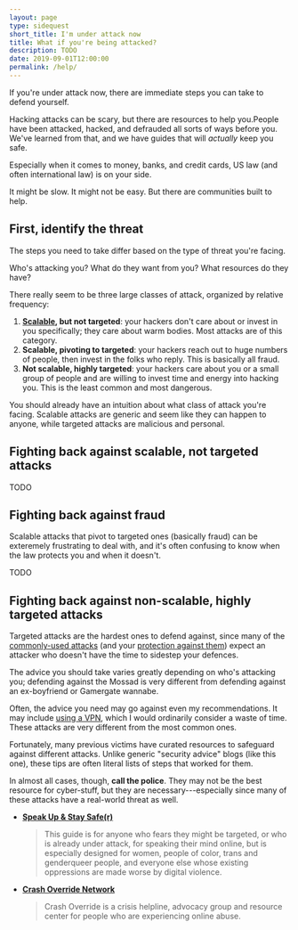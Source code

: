 ```yaml
---
layout: page
type: sidequest
short_title: I'm under attack now
title: What if you're being attacked?
description: TODO
date: 2019-09-01T12:00:00
permalink: /help/
---
```


If you're under attack now, there are immediate steps you can take to defend yourself.

Hacking attacks can be scary, but there are resources to help you.People have been attacked, hacked, and defrauded all sorts of ways before you. We've learned from that, and we have guides that will *actually* keep you safe.

<aside class="sidenote">
Especially when it comes to money, banks, and credit cards, US law (and often international law) is on your side.
</aside>

It might be slow. It might not be easy. But there are communities built to help.

## First, identify the threat

The steps you need to take differ based on the type of threat you're facing.

Who's attacking you? What do they want from you? What resources do they have?

There really seem to be three large classes of attack, organized by relative frequency:

1. **[Scalable](/hackers/), but not targeted**: your hackers don't care about or invest in you specifically; they care about warm bodies. Most attacks are of this category.
2. **Scalable, pivoting to targeted**: your hackers reach out to huge numbers of people, then invest in the folks who reply. This is basically all fraud.
3. **Not scalable, highly targeted**: your hackers care about you or a small group of people and are willing to invest time and energy into hacking you. This is the least common and most dangerous.

You should already have an intuition about what class of attack you're facing. Scalable attacks are generic and seem like they can happen to anyone, while targeted attacks are malicious and personal.

## Fighting back against scalable, not targeted attacks

TODO

## Fighting back against fraud

Scalable attacks that pivot to targeted ones (basically fraud) can be exteremely frustrating to deal with, and it's often confusing to know when the law protects you and when it doesn't.

TODO

## Fighting back against non-scalable, highly targeted attacks

Targeted attacks are the hardest ones to defend against, since many of the [commonly-used attacks](/how_hacked/) (and your [protection against them](/overall/)) expect an attacker who doesn't have the time to sidestep your defences.

The advice you should take varies greatly depending on who's attacking you; defending against the Mossad is very different from defending against an ex-boyfriend or Gamergate wannabe<!-- TODO link you're gonna get mossaded, gamergate summary -->.

Often, the advice you need may go against even my recommendations. It may include [using a VPN](/vpn/), which I would ordinarily consider a waste of time. These attacks are very different from the most common ones.

Fortunately, many previous victims have curated resources to safeguard against different attacks. Unlike generic "security advice" blogs (like this one), these tips are often literal lists of steps that worked for them.

In almost all cases, though, **call the police**. They may not be the best resource for cyber-stuff, but they are necessary---especially since many of these attacks have a real-world threat as well.

* **[Speak Up & Stay Safe(r)](https://onlinesafety.feministfrequency.com/en)**
  
  > This guide is for anyone who fears they might be targeted, or who is already under attack, for speaking their mind online, but is especially designed for women, people of color, trans and genderqueer people, and everyone else whose existing oppressions are made worse by digital violence.
* **[Crash Override Network](http://www.crashoverridenetwork.com/index.html)**

  > Crash Override is a crisis helpline, advocacy group and resource center for people who are experiencing online abuse.

<!-- TODO journalists, folks who need to be secret online, etc -->
<!-- TODO via femfreq: A DIY Guide to Feminist Cybersecurity, and TrollBusters, as well as Violet Blue’s The Smart Girl’s Guide to Privacy. -->